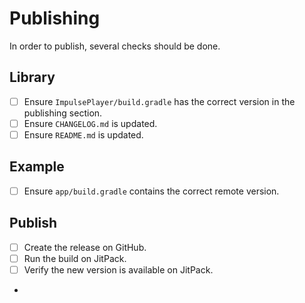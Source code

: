 # Publishing

In order to publish, several checks should be done.

## Library

- [ ] Ensure `ImpulsePlayer/build.gradle` has the correct version in the publishing section.
- [ ] Ensure `CHANGELOG.md` is updated.
- [ ] Ensure `README.md` is updated.

## Example

- [ ] Ensure `app/build.gradle` contains the correct remote version.

## Publish

- [ ] Create the release on GitHub.
- [ ] Run the build on JitPack.
- [ ] Verify the new version is available on JitPack.
- 